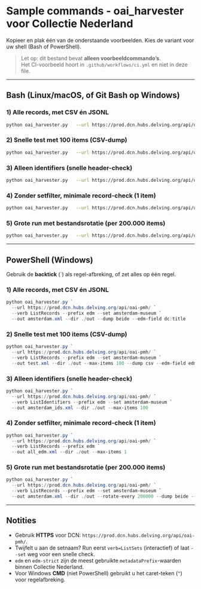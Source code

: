 # Sample commands - oai_harvester voor Collectie Nederland

Kopieer en plak één van de onderstaande voorbeelden. Kies de variant voor uw shell (Bash of PowerShell).

> Let op: dit bestand bevat **alleen voorbeeldcommando’s**.  
> Het CI-voorbeeld hoort in `.github/workflows/ci.yml` en niet in deze file.

---

## Bash (Linux/macOS, of Git Bash op Windows)

### 1) Alle records, met CSV én JSONL
```bash
python oai_harvester.py   --url https://prod.dcn.hubs.delving.org/api/oai-pmh/   --verb ListRecords --prefix edm --set amsterdam-museum   --out amsterdam.xml --dir ./out --dump beide --edm-field dc:title
```

### 2) Snelle test met 100 items (CSV-dump)
```bash
python oai_harvester.py   --url https://prod.dcn.hubs.delving.org/api/oai-pmh/   --verb ListRecords --prefix edm --set amsterdam-museum   --out test.xml --dir ./out --max-items 100 --dump csv --edm-field edm:isShownAt
```

### 3) Alleen identifiers (snelle header-check)
```bash
python oai_harvester.py   --url https://prod.dcn.hubs.delving.org/api/oai-pmh/   --verb ListIdentifiers --prefix edm --set amsterdam-museum   --out amsterdam_ids.xml --dir ./out --max-items 100
```

### 4) Zonder setfilter, minimale record-check (1 item)
```bash
python oai_harvester.py   --url https://prod.dcn.hubs.delving.org/api/oai-pmh/   --verb ListRecords --prefix edm   --out all_edm.xml --dir ./out --max-items 1
```

### 5) Grote run met bestandsrotatie (per 200.000 items)
```bash
python oai_harvester.py   --url https://prod.dcn.hubs.delving.org/api/oai-pmh/   --verb ListRecords --prefix edm --set amsterdam-museum   --out amsterdam.xml --dir ./out --rotate-every 200000 --dump beide --edm-field dc:title
```

---

## PowerShell (Windows)

Gebruik de **backtick** (\`) als regel-afbreking, of zet alles op één regel.

### 1) Alle records, met CSV én JSONL
```powershell
python oai_harvester.py `
  --url https://prod.dcn.hubs.delving.org/api/oai-pmh/ `
  --verb ListRecords --prefix edm --set amsterdam-museum `
  --out amsterdam.xml --dir ./out --dump beide --edm-field dc:title
```

### 2) Snelle test met 100 items (CSV-dump)
```powershell
python oai_harvester.py `
  --url https://prod.dcn.hubs.delving.org/api/oai-pmh/ `
  --verb ListRecords --prefix edm --set amsterdam-museum `
  --out test.xml --dir ./out --max-items 100 --dump csv --edm-field edm:isShownAt
```

### 3) Alleen identifiers (snelle header-check)
```powershell
python oai_harvester.py `
  --url https://prod.dcn.hubs.delving.org/api/oai-pmh/ `
  --verb ListIdentifiers --prefix edm --set amsterdam-museum `
  --out amsterdam_ids.xml --dir ./out --max-items 100
```

### 4) Zonder setfilter, minimale record-check (1 item)
```powershell
python oai_harvester.py `
  --url https://prod.dcn.hubs.delving.org/api/oai-pmh/ `
  --verb ListRecords --prefix edm `
  --out all_edm.xml --dir ./out --max-items 1
```

### 5) Grote run met bestandsrotatie (per 200.000 items)
```powershell
python oai_harvester.py `
  --url https://prod.dcn.hubs.delving.org/api/oai-pmh/ `
  --verb ListRecords --prefix edm --set amsterdam-museum `
  --out amsterdam.xml --dir ./out --rotate-every 200000 --dump beide --edm-field dc:title
```

---

## Notities
- Gebruik **HTTPS** voor DCN: `https://prod.dcn.hubs.delving.org/api/oai-pmh/`.
- Twijfelt u aan de setnaam? Run eerst `verb=ListSets` (interactief) of laat `--set` weg voor een snelle check.
- `edm` en `edm-strict` zijn de meest gebruikte `metadataPrefix`-waarden binnen Collectie Nederland.
- Voor Windows **CMD** (niet PowerShell) gebruikt u het caret-teken (`^`) voor regelafbreking.
